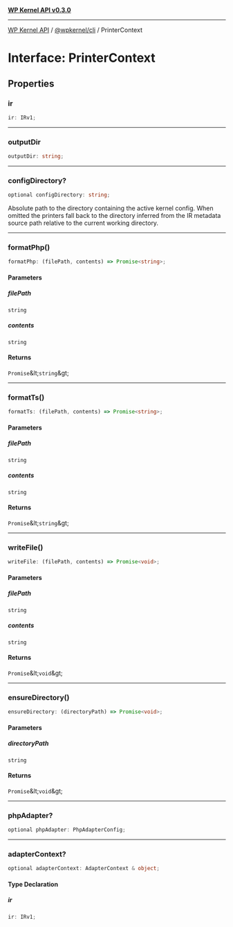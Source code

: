 [**WP Kernel API v0.3.0**](../../../README.md)

---

[WP Kernel API](../../../README.md) / [@wpkernel/cli](../README.md) / PrinterContext

# Interface: PrinterContext

## Properties

### ir

```ts
ir: IRv1;
```

---

### outputDir

```ts
outputDir: string;
```

---

### configDirectory?

```ts
optional configDirectory: string;
```

Absolute path to the directory containing the active kernel config.
When omitted the printers fall back to the directory inferred from
the IR metadata source path relative to the current working directory.

---

### formatPhp()

```ts
formatPhp: (filePath, contents) => Promise<string>;
```

#### Parameters

##### filePath

`string`

##### contents

`string`

#### Returns

`Promise`\&lt;`string`\&gt;

---

### formatTs()

```ts
formatTs: (filePath, contents) => Promise<string>;
```

#### Parameters

##### filePath

`string`

##### contents

`string`

#### Returns

`Promise`\&lt;`string`\&gt;

---

### writeFile()

```ts
writeFile: (filePath, contents) => Promise<void>;
```

#### Parameters

##### filePath

`string`

##### contents

`string`

#### Returns

`Promise`\&lt;`void`\&gt;

---

### ensureDirectory()

```ts
ensureDirectory: (directoryPath) => Promise<void>;
```

#### Parameters

##### directoryPath

`string`

#### Returns

`Promise`\&lt;`void`\&gt;

---

### phpAdapter?

```ts
optional phpAdapter: PhpAdapterConfig;
```

---

### adapterContext?

```ts
optional adapterContext: AdapterContext & object;
```

#### Type Declaration

##### ir

```ts
ir: IRv1;
```
